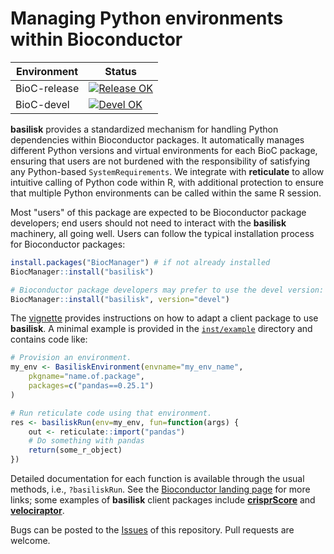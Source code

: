 # Managing Python environments within Bioconductor

|Environment|Status|
|---|---|
|BioC-release|[![Release OK](https://bioconductor.org/shields/build/release/bioc/basilisk.svg)](https://bioconductor.org/checkResults/release/bioc-LATEST/basilisk/)|
|BioC-devel|[![Devel OK](https://bioconductor.org/shields/build/devel/bioc/basilisk.svg)](https://bioconductor.org/checkResults/devel/bioc-LATEST/basilisk/)|

**basilisk** provides a standardized mechanism for handling Python dependencies within Bioconductor packages.
It automatically manages different Python versions and virtual environments for each BioC package,
ensuring that users are not burdened with the responsibility of satisfying any Python-based `SystemRequirements`.
We integrate with **reticulate** to allow intuitive calling of Python code within R,
with additional protection to ensure that multiple Python environments can be called within the same R session.

Most "users" of this package are expected to be Bioconductor package developers;
end users should not need to interact with the **basilisk** machinery, all going well.
Users can follow the typical installation process for Bioconductor packages:

```r
install.packages("BiocManager") # if not already installed
BiocManager::install("basilisk")

# Bioconductor package developers may prefer to use the devel version:
BiocManager::install("basilisk", version="devel") 
```

The [vignette](https://bioconductor.org/packages/release/bioc/vignettes/basilisk/inst/doc/motivation.html) provides instructions on how to adapt a client package to use **basilisk**.
A minimal example is provided in the [`inst/example`](inst/example/) directory and contains code like:

```r
# Provision an environment.
my_env <- BasiliskEnvironment(envname="my_env_name",
    pkgname="name.of.package",
    packages=c("pandas==0.25.1")
)

# Run reticulate code using that environment.
res <- basiliskRun(env=my_env, fun=function(args) {
    out <- reticulate::import("pandas")
    # Do something with pandas
    return(some_r_object)
})
```

Detailed documentation for each function is available through the usual methods, i.e., `?basiliskRun`.
See the [Bioconductor landing page](https://bioconductor.org/packages/basilisk) for more links;
some examples of **basilisk** client packages include [**crisprScore**](https://bioconductor.org/packages/crisprScore) and [**velociraptor**](https://bioconductor.org/packages/velociraptor).

Bugs can be posted to the [Issues](https://github.com/LTLA/basilisk/issues) of this repository.
Pull requests are welcome.
